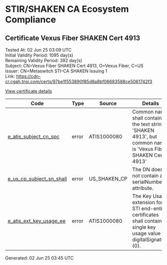 # STIR/SHAKEN CA Ecosystem Compliance

## Certificate Vexus Fiber SHAKEN Cert 4913

Tested At: 02 Jun 25 03:09 UTC\
Initial Validity Period: 1095 day(s)\
Remaining Validity Period: 392 day(s)\
Subject: CN=Vexus Fiber SHAKEN Cert 4913, O=Vexus Fiber, C=US\
Issuer: CN=Metaswitch STI-CA SHAKEN Issuing 1\
Link: https://cdn-cr.cgah.tnsi.com/certs/97be1f553890f85d8a8bf06683588ce5061742f3

[View certificate details](https://x509.io/?cert=MIICUjCCAfegAwIBAgIQESygwDtsrbcSv4znfpMc%2FzAKBggqhkjOPQQDAjAtMSswKQYDVQQDDCJNZXRhc3dpdGNoIFNUSS1DQSBTSEFLRU4gSXNzdWluZyAxMB4XDTIzMDYyOTExMDQxNloXDTI2MDYyODExMDQxNlowSjELMAkGA1UEBhMCVVMxFDASBgNVBAoMC1ZleHVzIEZpYmVyMSUwIwYDVQQDDBxWZXh1cyBGaWJlciBTSEFLRU4gQ2VydCA0OTEzMFkwEwYHKoZIzj0CAQYIKoZIzj0DAQcDQgAE7r8%2FqawNeSkZ0r4IAu1gHZAJ7bgguS%2FEpQLGAYzrcW0jmmCc7rXCB8IwPFbqLSpf6o92G2k9x0Wozwi6AQ7L3qOB2zCB2DAMBgNVHRMBAf8EAjAAMA4GA1UdDwEB%2FwQEAwIF4DAWBggrBgEFBQcBGgQKMAigBhYENDkxMzBHBgNVHR8EQDA%2BMDygOqA4hjZodHRwczovL2F1dGhlbnRpY2F0ZS1hcGkuaWNvbmVjdGl2LmNvbS9kb3dubG9hZC92MS9jcmwwFwYDVR0gBBAwDjAMBgpghkgBhv8JAQEDMB0GA1UdDgQWBBSIoOvkLdhBpDH%2BYwXkfeo9rwev7TAfBgNVHSMEGDAWgBTNHqcAEBDaMh1pGjnV0kYLLDyH1jAKBggqhkjOPQQDAgNJADBGAiEA4OjPDOnyvRUZP8LvcNqwOUlVXqWmhkmaQrAfX1JJM1gCIQDI6eapP15vxuBhRQccS0O%2FUE59x6XhhcHPmXvNbPhzXg%3D%3D)

| Code | Type | Source | Details |
|------|------|--------|---------|
| [e_atis_subject_cn_spc](../../ISSUES/e_atis_subject_cn_spc/README.md) | error | ATIS1000080 | Common name shall contain the text string 'SHAKEN 4913', but common name is 'Vexus Fiber SHAKEN Cert 4913' |
| [e_us_cp_subject_sn_shall](../../ISSUES/e_us_cp_subject_sn_shall/README.md) | error | US_SHAKEN_CP | The DN does not contain a serialNumber attribute. |
| [e_atis_ext_key_usage_ee](../../ISSUES/e_atis_ext_key_usage_ee/README.md) | error | ATIS1000080 | The Key Usage extension for STI end-entity certificates shall contain a single key usage value of digitalSignature (0). |


Generated: 02 Jun 25 03:45 UTC